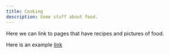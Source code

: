 ```yaml
---
title: Cooking
description: Some stuff about food.
---
```

Here we can link to pages that have recipes and pictures of food.

Here is an example [link]( tacos )
